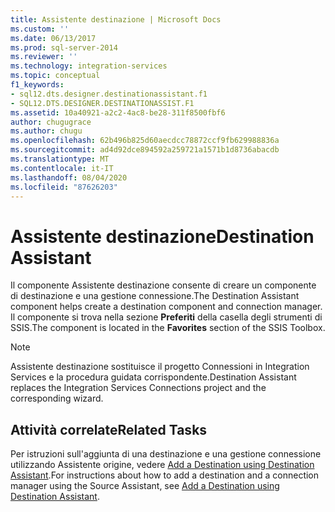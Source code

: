 ```yaml
---
title: Assistente destinazione | Microsoft Docs
ms.custom: ''
ms.date: 06/13/2017
ms.prod: sql-server-2014
ms.reviewer: ''
ms.technology: integration-services
ms.topic: conceptual
f1_keywords:
- sql12.dts.designer.destinationassistant.f1
- SQL12.DTS.DESIGNER.DESTINATIONASSIST.F1
ms.assetid: 10a40921-a2c2-4ac8-be28-311f8500fbf6
author: chugugrace
ms.author: chugu
ms.openlocfilehash: 62b496b825d60aecdcc78872ccf9fb629988836a
ms.sourcegitcommit: ad4d92dce894592a259721a1571b1d8736abacdb
ms.translationtype: MT
ms.contentlocale: it-IT
ms.lasthandoff: 08/04/2020
ms.locfileid: "87626203"
---
```

# <a name="destination-assistant"></a><span data-ttu-id="f6a90-102">Assistente destinazione</span><span class="sxs-lookup"><span data-stu-id="f6a90-102">Destination Assistant</span></span>
  <span data-ttu-id="f6a90-103">Il componente Assistente destinazione consente di creare un componente di destinazione e una gestione connessione.</span><span class="sxs-lookup"><span data-stu-id="f6a90-103">The Destination Assistant component helps create a destination component and connection manager.</span></span> <span data-ttu-id="f6a90-104">Il componente si trova nella sezione **Preferiti** della casella degli strumenti di SSIS.</span><span class="sxs-lookup"><span data-stu-id="f6a90-104">The component is located in the **Favorites** section of the SSIS Toolbox.</span></span>  
  
> [!NOTE]  
>  <span data-ttu-id="f6a90-105">Assistente destinazione sostituisce il progetto Connessioni in Integration Services e la procedura guidata corrispondente.</span><span class="sxs-lookup"><span data-stu-id="f6a90-105">Destination Assistant replaces the Integration Services Connections project and the corresponding wizard.</span></span>  
  
## <a name="related-tasks"></a><span data-ttu-id="f6a90-106">Attività correlate</span><span class="sxs-lookup"><span data-stu-id="f6a90-106">Related Tasks</span></span>  
 <span data-ttu-id="f6a90-107">Per istruzioni sull'aggiunta di una destinazione e una gestione connessione utilizzando Assistente origine, vedere [Add a Destination using Destination Assistant](../add-a-destination-using-destination-assistant.md).</span><span class="sxs-lookup"><span data-stu-id="f6a90-107">For instructions about how to add a destination and a connection manager using the Source Assistant, see [Add a Destination using Destination Assistant](../add-a-destination-using-destination-assistant.md).</span></span>  
  
  
